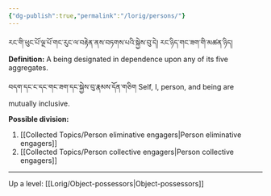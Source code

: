 ```yaml
---
{"dg-publish":true,"permalink":"/lorig/persons/"}
---
```


རང་གི་ཕུང་པོ་ལྔ་པོ་གང་རུང་ལ་བརྟེན་ནས་བཏགས་པའི་སྐྱེས་བུ་དེ། རང་ཉིད་གང་ཟག་གི་མཚན་ཉིད།
**Definition:** A being designated in dependence upon any of its five aggregates.

བདག་དང་ང་དང་གང་ཟག་དང་སྐྱེས་བུ་རྣམས་དོན་གཅིག
Self, I, person, and being are mutually inclusive.

**Possible division:**
1. [[Collected Topics/Person eliminative engagers\|Person eliminative engagers]]
2. [[Collected Topics/Person collective engagers\|Person collective engagers]]

---
Up a level: [[Lorig/Object-possessors\|Object-possessors]]
